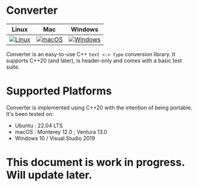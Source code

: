 Converter
=========


[//]: # (<img src="images/RefactoringInProgress.jpg" width="500">)

[//]: # (## Documentation is **NOT** updated to latest changes.)


| **Linux** | **Mac** | **Windows** |
|-----------|---------|-------------|
| [![Linux](https://github.com/panchaBhuta/converter/workflows/Linux/badge.svg)](https://github.com/panchaBhuta/converter/actions?query=workflow%3ALinux) | [![macOS](https://github.com/panchaBhuta/converter/workflows/macOS/badge.svg)](https://github.com/panchaBhuta/converter/actions?query=workflow%3AmacOS) | [![Windows](https://github.com/panchaBhuta/converter/workflows/Windows/badge.svg)](https://github.com/panchaBhuta/converter/actions?query=workflow%3AWindows) |

Converter is an easy-to-use C++ `text <-> type` conversion library. It supports C++20 (and
later), is header-only and comes with a basic test suite.


Supported Platforms
===================
Converter is implemented using C++20 with the intention of being portable. It's been tested on:
- Ubuntu : 22.04 LTS
- macOS : Monterey 12.0 ; Ventura 13.0
- Windows 10 / Visual Studio 2019




This document is work in progress. Will update later.
=====================================================
